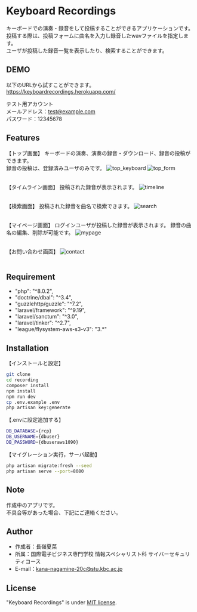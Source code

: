 # Keyboard Recordings

 キーボードでの演奏・録音をして投稿することができるアプリケーションです。<br>
 投稿する際は、投稿フォームに曲名を入力し録音したwavファイルを指定します。<br>
 ユーザが投稿した録音一覧を表示したり、検索することができます。<br>
 
## DEMO
以下のURLから試すことができます。<br>
https://keyboardrecordings.herokuapp.com/

テスト用アカウント<br>
メールアドレス：test@example.com<br>
パスワード：12345678


## Features
【トップ画面】
キーボードの演奏、演奏の録音・ダウンロード、録音の投稿ができます。<br>
録音の投稿は、登録済みユーザのみです。
 ![top_keyboard](https://user-images.githubusercontent.com/109420472/199146143-ad1163d0-54d7-4aeb-a0df-400c3a0e749d.png)
 ![top_form](https://user-images.githubusercontent.com/109420472/199159501-de26bba9-e9a8-4632-869e-7a43b6ac0f14.png)
 <br><br>
 
 【タイムライン画面】
 投稿された録音が表示されます。
 ![timeline](https://user-images.githubusercontent.com/109420472/200114168-8eed8675-3333-41c2-b5ef-ef6a59aadc3a.png)
 <br><br>
 
 【検索画面】
 投稿された録音を曲名で検索できます。
 ![search](https://user-images.githubusercontent.com/109420472/200114065-af6e83f3-461d-4789-8feb-b6dc0e987f0a.png)
 <br><br>
 
 【マイページ画面】
 ログインユーザが投稿した録音が表示されます。
 録音の曲名の編集、削除が可能です。
 ![mypage](https://user-images.githubusercontent.com/109420472/200113992-521d0a16-66ec-49b0-be97-7809e2cc6d5c.png)
 <br><br>
 
 【お問い合わせ画面】
 ![contact](https://user-images.githubusercontent.com/109420472/200113944-3ad3ac75-3163-4668-9bba-bb8a49277227.png)
 <br><br>
 

 
## Requirement
 
* "php": "^8.0.2",
* "doctrine/dbal": "^3.4",
* "guzzlehttp/guzzle": "^7.2",
* "laravel/framework": "^9.19",
* "laravel/sanctum": "^3.0",
* "laravel/tinker": "^2.7",
* "league/flysystem-aws-s3-v3": "3.*"

## Installation
 
 【インストールと設定】
```bash
git clone
cd recording
composer install
npm install
npm run dev
cp .env.example .env
php artisan key:generate
```
 【.envに設定追加する】
```bash
DB_DATABASE={rcp}
DB_USERNAME={dbuser}
DB_PASSWORD={dbuseraws1090}
```

【マイグレーション実行，サーバ起動】
```bash
php artisan migrate:fresh --seed
php artisan serve --port=8080
```
 
## Note
作成中のアプリです。 <br>
不具合等があった場合、下記にご連絡ください。
 
## Author
 
* 作成者：長嶺夏菜
* 所属：国際電子ビジネス専門学校 情報スペシャリスト科 サイバーセキュリティコース
* E-mail：kana-nagamine-20c@stu.kbc.ac.jp
 
## License
 
"Keyboard Recordings" is under [MIT license](https://en.wikipedia.org/wiki/MIT_License).